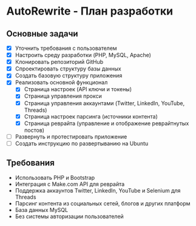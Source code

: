 # AutoRewrite - План разработки

## Основные задачи
- [x] Уточнить требования с пользователем
- [x] Настроить среду разработки (PHP, MySQL, Apache)
- [x] Клонировать репозиторий GitHub
- [x] Спроектировать структуру базы данных
- [x] Создать базовую структуру приложения
- [x] Реализовать основной функционал
  - [x] Страница настроек (API ключи и токены)
  - [x] Страница управления прокси
  - [x] Страница управления аккаунтами (Twitter, LinkedIn, YouTube, Threads)
  - [x] Страница настроек парсинга (источники контента)
  - [x] Страница реврайта (управление и отображение реврайтнутых постов)
- [ ] Развернуть и протестировать приложение
- [ ] Создать инструкцию по развертыванию на Ubuntu

## Требования
- Использовать PHP и Bootstrap
- Интеграция с Make.com API для реврайта
- Поддержка аккаунтов Twitter, LinkedIn, YouTube и Selenium для Threads
- Парсинг контента из социальных сетей, блогов и других платформ
- База данных MySQL
- Без системы авторизации пользователей
